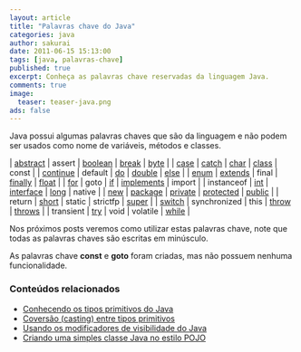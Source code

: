 ```yaml
---
layout: article
title: "Palavras chave do Java"
categories: java
author: sakurai
date: 2011-06-15 15:13:00
tags: [java, palavras-chave]
published: true
excerpt: Conheça as palavras chave reservadas da linguagem Java.
comments: true
image:
  teaser: teaser-java.png
ads: false
---
```


Java possui algumas palavras chaves que são da linguagem e não podem ser usados como nome de variáveis, métodos e classes.

| [abstract](http://www.universidadejava.com.br/java/java-classes-abstratas/) | assert | [boolean](http://www.universidadejava.com.br/java/java-tipo-boolean/) | [break](http://www.universidadejava.com.br/java/java-break/) | [byte](http://www.universidadejava.com.br/java/java-tipo-numerico-inteiro/) |
| [case](http://www.universidadejava.com.br/java/java-switch/) | [catch](http://www.universidadejava.com.br/java/java-excecoes/) | [char](http://www.universidadejava.com.br/java/java-tipo-caractere/) | [class](http://www.universidadejava.com.br/java/java-classe/) | const |
| [continue](http://www.universidadejava.com.br/java/java-continue/) | default | [do](http://www.universidadejava.com.br/java/java-do-while/) | [double](http://www.universidadejava.com.br/java/java-tipo-numerico-ponto-flutuante/) | [else](http://www.universidadejava.com.br/java/java-if-else/) |
| [enum](http://www.universidadejava.com.br/java/java-enums/) | [extends](http://www.universidadejava.com.br/java/java-heranca/) | final | [finally](http://www.universidadejava.com.br/java/java-excecoes/) | [float](http://www.universidadejava.com.br/java/java-tipo-numerico-ponto-flutuante/) |
| [for](http://www.universidadejava.com.br/java/java-for/) | goto | [if](http://www.universidadejava.com.br/java/java-if-else/) | [implements](http://www.universidadejava.com.br/java/java-interface/) | import |
| instanceof | [int](http://www.universidadejava.com.br/java/java-tipo-numerico-inteiro/) | [interface](http://www.universidadejava.com.br/java/java-interface/) | [long](http://www.universidadejava.com.br/java/java-tipo-numerico-inteiro/) | native |
| [new](http://www.universidadejava.com.br/java/java-objeto/) | [package](http://www.universidadejava.com.br/java/java-pacotes/) | [private](http://www.universidadejava.com.br/java/java-modificador/) | [protected](http://www.universidadejava.com.br/java/java-modificador/) | [public](http://www.universidadejava.com.br/java/java-modificador/) |
| return | [short](http://www.universidadejava.com.br/java/java-tipo-numerico-inteiro/) | static | strictfp | [super](http://www.universidadejava.com.br/java/java-heranca/) |
| [switch](http://www.universidadejava.com.br/java/java-switch/) | synchronized | this | [throw](http://www.universidadejava.com.br/java/java-excecoes/) | [throws](http://www.universidadejava.com.br/java/java-excecoes/) |
| transient | [try](http://www.universidadejava.com.br/java/java-excecoes/) | void | volatile | [while](http://www.universidadejava.com.br/java/java-while/) |

Nos próximos posts veremos como utilizar estas palavras chave, note que todas as palavras chaves são escritas em minúsculo.

As palavras chave **const** e **goto** foram criadas, mas não possuem nenhuma funcionalidade.


### Conteúdos relacionados

- [Conhecendo os tipos primitivos do Java](http://www.universidadejava.com.br/java/java-tipos-primitivos/)
- [Coversão (casting) entre tipos primitivos](http://www.universidadejava.com.br/java/java-casting-tipos-primitivos/)
- [Usando os modificadores de visibilidade do Java](http://www.universidadejava.com.br/java/java-modificador/)
- [Criando uma simples classe Java no estilo POJO](http://www.universidadejava.com.br/java/java-pojo/)